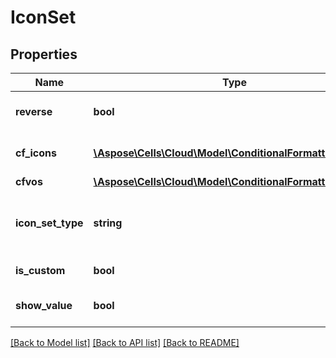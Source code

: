 # IconSet

## Properties
Name | Type | Description | Notes
------------ | ------------- | ------------- | -------------
**reverse** | **bool** | Get or set the flag indicating whether to reverses the default order of the   icons in this icon set.  Default value is false. | [optional] 
**cf_icons** | [**\Aspose\Cells\Cloud\Model\ConditionalFormattingIcon[]**](ConditionalFormattingIcon.md) | Get theAspose.Cells.ConditionalFormattingIcon from the collection | [optional] 
**cfvos** | [**\Aspose\Cells\Cloud\Model\ConditionalFormattingValue[]**](ConditionalFormattingValue.md) | Get the CFValueObjects instance. | [optional] 
**icon_set_type** | **string** | Get or Set the icon set type to display.  Setting the type will auto check    if the current Cfvos&#39;s count is accord with the new type. If not accord,    old Cfvos will be cleaned and default Cfvos will be added. | [optional] 
**is_custom** | **bool** | Indicates whether the icon set is custom.  Default value is false. | [optional] 
**show_value** | **bool** | Get or set the flag indicating whether to show the values of the cells on    which this icon set is applied.  Default value is true. | [optional] 

[[Back to Model list]](../README.md#documentation-for-models) [[Back to API list]](../README.md#documentation-for-api-endpoints) [[Back to README]](../README.md)


